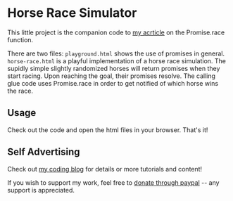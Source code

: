 # Horse Race Simulator
This little project is the companion code to [my acrticle](https://sferrazleite.blog/understanding-promise-race/) on the Promise.race function.

There are two files: `playground.html` shows the use of promises in general. `horse-race.html` is a playful
implementation of a horse race simulation. The supidly simple slightly randomized horses will return promises
when they start racing. Upon reaching the goal, their promises resolve. The calling glue code
uses Promise.race in order to get notified of which horse wins the race.

## Usage
Check out the code and open the html files in your browser. That's it!

## Self Advertising
Check out [my coding blog](https://sferrazleite.blog/) for details or more tutorials and content!

If you wish to support my work, feel free to [donate through paypal](https://www.paypal.me/SFerrazLeite) -- any support is appreciated.